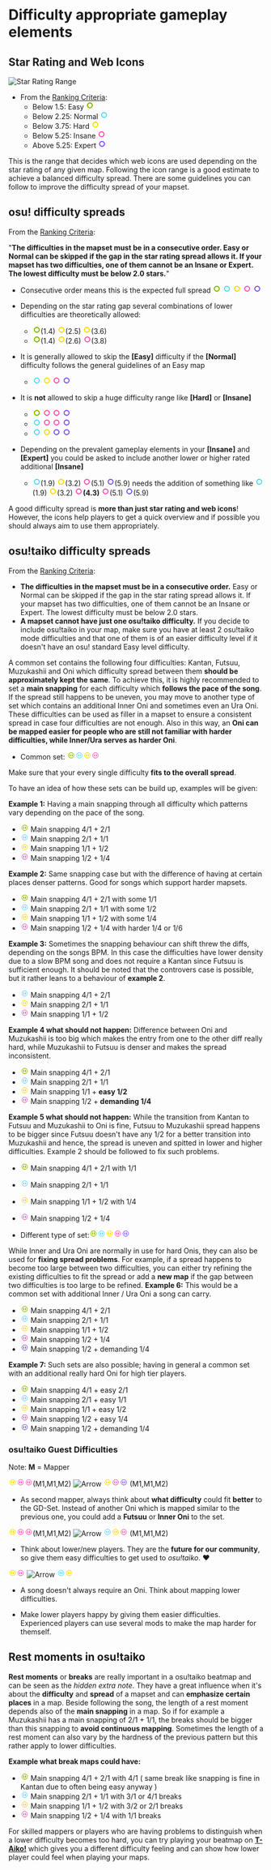 Difficulty appropriate gameplay elements
==========================================

Star Rating and Web Icons
-------------------------

![Star Rating Range](SR_range.png "Star Rating Range")

-   From the [Ranking Criteria](/wiki/Ranking_Criteria):
    -   Below 1.5: Easy ![Easy icon](/wiki/shared/diff/easy-s.png "Easy icon")
    -   Below 2.25: Normal ![Normal icon](/wiki/shared/diff/normal-s.png "Normal icon")
    -   Below 3.75: Hard ![Hard icon](/wiki/shared/diff/hard-s.png "Hard icon")
    -   Below 5.25: Insane ![Insane icon](/wiki/shared/diff/insane-s.png "Insane icon")
    -   Above 5.25: Expert ![Expert icon](/wiki/shared/diff/expert-s.png "Expert icon")

This is the range that decides which web icons are used depending on the star rating of any given map. Following the icon range is a good estimate to achieve a balanced difficulty spread. There are some guidelines you can follow to improve the difficulty spread of your mapset.

osu! difficulty spreads
--------------------------------------------------

From the [Ranking Criteria](/wiki/Ranking_Criteria):

"**The difficulties in the mapset must be in a consecutive order. Easy or Normal can be skipped if the gap in the star rating spread allows it. If your mapset has two difficulties, one of them cannot be an Insane or Expert. The lowest difficulty must be below 2.0 stars.**"

-   Consecutive order means this is the expected full spread ![Easy icon](/wiki/shared/diff/easy-s.png "Easy icon") ![Normal icon](/wiki/shared/diff/normal-s.png "Normal icon") ![Hard icon](/wiki/shared/diff/hard-s.png "Hard icon") ![Insane icon](/wiki/shared/diff/insane-s.png "Insane icon") ![Expert icon](/wiki/shared/diff/expert-s.png "Expert icon")
-   Depending on the star rating gap several combinations of lower difficulties are theoretically allowed:
    -   ![Easy icon](/wiki/shared/diff/easy-s.png "Easy icon")(1.4) ![Hard icon](/wiki/shared/diff/hard-s.png "Hard icon")(2.5) ![Hard icon](/wiki/shared/diff/hard-s.png "Hard icon")(3.6)
    -   ![Easy icon](/wiki/shared/diff/easy-s.png "Easy icon")(1.4) ![Hard icon](/wiki/shared/diff/hard-s.png "Hard icon")(2.6) ![Insane icon](/wiki/shared/diff/insane-s.png "Insane icon")(3.8)

-   It is generally allowed to skip the **[Easy]** difficulty if the **[Normal]** difficulty follows the general guidelines of an Easy map
    -   ![Normal icon](/wiki/shared/diff/normal-s.png "Normal icon") ![Hard icon](/wiki/shared/diff/hard-s.png "Hard icon") ![Insane icon](/wiki/shared/diff/insane-s.png "Insane icon") ![Expert icon](/wiki/shared/diff/expert-s.png "Expert icon")

-   It is **not** allowed to skip a huge difficulty range like **[Hard]** or **[Insane]**
    -   ![Easy icon](/wiki/shared/diff/easy-s.png "Easy icon") ![Insane icon](/wiki/shared/diff/insane-s.png "Insane icon") ![Insane icon](/wiki/shared/diff/insane-s.png "Insane icon") ![Expert icon](/wiki/shared/diff/expert-s.png "Expert icon")
    -   ![Normal icon](/wiki/shared/diff/normal-s.png "Normal icon") ![Insane icon](/wiki/shared/diff/insane-s.png "Insane icon") ![Insane icon](/wiki/shared/diff/insane-s.png "Insane icon") ![Expert icon](/wiki/shared/diff/expert-s.png "Expert icon")
    -   ![Normal icon](/wiki/shared/diff/normal-s.png "Normal icon") ![Hard icon](/wiki/shared/diff/hard-s.png "Hard icon") ![Expert icon](/wiki/shared/diff/expert-s.png "Expert icon") ![Expert icon](/wiki/shared/diff/expert-s.png "Expert icon")

-   Depending on the prevalent gameplay elements in your **[Insane]** and **[Expert]** you could be asked to include another lower or higher rated additional **[Insane]**
    -   ![Normal icon](/wiki/shared/diff/normal-s.png "Normal icon")(1.9) ![Hard icon](/wiki/shared/diff/hard-s.png "Hard icon")(3.2) ![Insane icon](/wiki/shared/diff/insane-s.png "Insane icon")(5.1) ![Expert icon](/wiki/shared/diff/expert-s.png "Expert icon")(5.9) needs the addition of something like ![Normal icon](/wiki/shared/diff/normal-s.png "Normal icon")(1.9) ![Hard icon](/wiki/shared/diff/hard-s.png "Hard icon")(3.2) ![Insane icon](/wiki/shared/diff/insane-s.png "Insane icon")**(4.3)** ![Insane icon](/wiki/shared/diff/insane-s.png "Insane icon")(5.1) ![Expert icon](/wiki/shared/diff/expert-s.png "Expert icon")(5.9)

A good difficulty spread is **more than just star rating and web icons**! However, the icons help players to get a quick overview and if possible you should always aim to use them appropriately.

osu!taiko difficulty spreads
---------------------

From the [Ranking Criteria](/wiki/Ranking_Criteria):

-   **The difficulties in the mapset must be in a consecutive order.** Easy or Normal can be skipped if the gap in the star rating spread allows it. If your mapset has two difficulties, one of them cannot be an Insane or Expert. The lowest difficulty must be below 2.0 stars.
-   **A mapset cannot have just one osu!taiko difficulty.** If you decide to include osu!taiko in your map, make sure you have at least 2 osu!taiko mode difficulties and that one of them is of an easier difficulty level if it doesn't have an osu! standard Easy level difficulty.

A common set contains the following four difficulties: Kantan, Futsuu, Muzukashii and Oni which difficulty spread between them **should be approximately kept the same**. To achieve this, it is highly recommended to set a **main snapping** for each difficulty which **follows the pace of the song**. If the spread still happens to be uneven, you may move to another type of set which contains an additional Inner Oni and sometimes even an Ura Oni. These difficulties can be used as filler in a mapset to ensure a consistent spread in case four difficulties are not enough. Also in this way, an **Oni can be mapped easier for people who are still not familiar with harder difficulties, while Inner/Ura serves as harder Oni**.

-   Common set: ![Easy](/wiki/shared/diff/easy-t.png "Easy")![Normal](/wiki/shared/diff/normal-t.png "Normal")![Hard](/wiki/shared/diff/hard-t.png "Hard")![Insane](/wiki/shared/diff/insane-t.png "Insane")

Make sure that your every single difficulty **fits to the overall spread**.

To have an idea of how these sets can be build up, examples will be given:

**Example 1:** Having a main snapping through all difficulty which patterns vary depending on the pace of the song.

-   ![Easy](/wiki/shared/diff/easy-t.png "Easy") Main snapping 4/1 + 2/1
-   ![Normal](/wiki/shared/diff/normal-t.png "Normal") Main snapping 2/1 + 1/1
-   ![Hard](/wiki/shared/diff/hard-t.png "Hard") Main snapping 1/1 + 1/2
-   ![Insane](/wiki/shared/diff/insane-t.png "Insane") Main snapping 1/2 + 1/4

**Example 2:** Same snapping case but with the difference of having at certain places denser patterns. Good for songs which support harder mapsets.

-   ![Easy](/wiki/shared/diff/easy-t.png "Easy") Main snapping 4/1 + 2/1 with some 1/1
-   ![Normal](/wiki/shared/diff/normal-t.png "Normal") Main snapping 2/1 + 1/1 with some 1/2
-   ![Hard](/wiki/shared/diff/hard-t.png "Hard") Main snapping 1/1 + 1/2 with some 1/4
-   ![Insane](/wiki/shared/diff/insane-t.png "Insane") Main snapping 1/2 + 1/4 with harder 1/4 or 1/6

**Example 3:** Sometimes the snapping behaviour can shift threw the diffs, depending on the songs BPM. In this case the difficulties have lower density due to a slow BPM song and does not require a Kantan since Futsuu is sufficient enough. It should be noted that the controvers case is possible, but it rather leans to a behaviour of **example 2**.

-   ![Normal](/wiki/shared/diff/normal-t.png "Normal") Main snapping 4/1 + 2/1
-   ![Hard](/wiki/shared/diff/hard-t.png "Hard") Main snapping 2/1 + 1/1
-   ![Insane](/wiki/shared/diff/insane-t.png "Insane") Main snapping 1/1 + 1/2

**Example 4 what should not happen:** Difference between Oni and Muzukashii is too big which makes the entry from one to the other diff really hard, while Muzukashii to Futsuu is denser and makes the spread inconsistent.

-   ![Easy](/wiki/shared/diff/easy-t.png "Easy") Main snapping 4/1 + 2/1
-   ![Normal](/wiki/shared/diff/normal-t.png "Normal") Main snapping 2/1 + 1/1
-   ![Hard](/wiki/shared/diff/hard-t.png "Hard") Main snapping 1/1 + **easy 1/2**
-   ![Insane](/wiki/shared/diff/insane-t.png "Insane") Main snapping 1/2 + **demanding 1/4**

**Example 5 what should not happen:** While the transition from Kantan to Futsuu and Muzukashii to Oni is fine, Futsuu to Muzukashii spread happens to be bigger since Futsuu doesn't have any 1/2 for a better transition into Muzukashii and hence, the spread is uneven and spitted in lower and higher difficulties. Example 2 should be followed to fix such problems.

-   ![Easy](/wiki/shared/diff/easy-t.png "Easy") Main snapping 4/1 + 2/1 with 1/1
-   ![Normal](/wiki/shared/diff/normal-t.png "Normal") Main snapping 2/1 + 1/1
-   ![Hard](/wiki/shared/diff/hard-t.png "Hard") Main snapping 1/1 + 1/2 with 1/4
-   ![Insane](/wiki/shared/diff/insane-t.png "Insane") Main snapping 1/2 + 1/4

-   Different type of set:![Easy](/wiki/shared/diff/easy-t.png "Easy")![Normal](/wiki/shared/diff/normal-t.png "Normal")![Hard](/wiki/shared/diff/hard-t.png "Hard")![Insane](/wiki/shared/diff/insane-t.png "Insane")![Expert](/wiki/shared/diff/expert-t.png "Expert")

While Inner and Ura Oni are normally in use for hard Onis, they can also be used for **fixing spread problems**. For example, if a spread happens to become too large between two difficulties, you can either try refining the existing difficulties to fit the spread or add a **new map** if the gap between two difficulties is too large to be refined. **Example 6:** This would be a common set with additional Inner / Ura Oni a song can carry.

-   ![Easy](/wiki/shared/diff/easy-t.png "Easy") Main snapping 4/1 + 2/1
-   ![Normal](/wiki/shared/diff/normal-t.png "Normal") Main snapping 2/1 + 1/1
-   ![Hard](/wiki/shared/diff/hard-t.png "Hard") Main snapping 1/1 + 1/2
-   ![Insane](/wiki/shared/diff/insane-t.png "Insane") Main snapping 1/2 + 1/4
-   ![Expert](/wiki/shared/diff/expert-t.png "Expert") Main snapping 1/2 + demanding 1/4

**Example 7:** Such sets are also possible; having in general a common set with an additional really hard Oni for high tier players.

-   ![Easy](/wiki/shared/diff/easy-t.png "Easy") Main snapping 4/1 + easy 2/1
-   ![Normal](/wiki/shared/diff/normal-t.png "Normal") Main snapping 2/1 + easy 1/1
-   ![Hard](/wiki/shared/diff/hard-t.png "Hard") Main snapping 1/1 + easy 1/2
-   ![Insane](/wiki/shared/diff/insane-t.png "Insane") Main snapping 1/2 + easy 1/4
-   ![Expert](/wiki/shared/diff/expert-t.png "Expert") Main snapping 1/2 + demanding 1/4

### osu!taiko Guest Difficulties

Note: **M** = Mapper

![Hard](/wiki/shared/diff/hard-t.png "Hard")![Insane](/wiki/shared/diff/insane-t.png "Insane")![Insane](/wiki/shared/diff/insane-t.png "Insane")(M1,M1,M2) ![Arrow](/wiki/shared/Icon_arrow.gif "Arrow") ![Hard](/wiki/shared/diff/hard-t.png "Hard")![Insane](/wiki/shared/diff/insane-t.png "Insane")![Expert](/wiki/shared/diff/expert-t.png "Expert") (M1,M1,M2)

-   As second mapper, always think about **what difficulty** could fit **better** to the GD-Set. Instead of another Oni which is mapped similar to the previous one, you could add a **Futsuu** or **Inner Oni** to the set.

![Hard](/wiki/shared/diff/hard-t.png "Hard")![Insane](/wiki/shared/diff/insane-t.png "Insane")![Insane](/wiki/shared/diff/insane-t.png "Insane")(M1,M1,M2) ![Arrow](/wiki/shared/Icon_arrow.gif "Arrow") ![Normal](/wiki/shared/diff/normal-t.png "Normal")![Hard](/wiki/shared/diff/hard-t.png "Hard")![Insane](/wiki/shared/diff/insane-t.png "Insane") (M1,M1,M2)

-   Think about lower/new players. They are the **future for our community**, so give them easy difficulties to get used to *osu!taiko*. ♥

![Hard](/wiki/shared/diff/hard-t.png "Hard")![Insane](/wiki/shared/diff/insane-t.png "Insane") ![Arrow](/wiki/shared/Icon_arrow.gif "Arrow") ![Normal](/wiki/shared/diff/normal-t.png "Normal")![Hard](/wiki/shared/diff/hard-t.png "Hard")

-   A song doesn't always require an Oni. Think about mapping lower difficulties.

-   Make lower players happy by giving them easier difficulties. Experienced players can use several mods to make the map harder for themself.

Rest moments in osu!taiko
---------------------

**Rest moments** or **breaks** are really important in a osu!taiko beatmap and can be seen as the *hidden extra note*. They have a great influence when it's about the **difficulty** and **spread** of a mapset and can **emphasize certain places** in a map. Beside following the song, the length of a rest moment depends also of the **main snapping** in a map. So if for example a Muzukashii has a main snapping of 2/1 + 1/1, the breaks should be bigger than this snapping to **avoid continuous mapping**. Sometimes the length of a rest moment can also vary by the hardness of the previous pattern but this rather apply to lower difficulties.

**Example what break maps could have:**

-   ![Easy](/wiki/shared/diff/easy-t.png "Easy") Main snapping 4/1 + 2/1 with 4/1 ( same break like snapping is fine in Kantan due to often being easy anyway )
-   ![Normal](/wiki/shared/diff/normal-t.png "Normal") Main snapping 2/1 + 1/1 with 3/1 or 4/1 breaks
-   ![Hard](/wiki/shared/diff/hard-t.png "Hard") Main snapping 1/1 + 1/2 with 3/2 or 2/1 breaks
-   ![Insane](/wiki/shared/diff/insane-t.png "Insane") Main snapping 1/2 + 1/4 with 1/1 breaks

For skilled mappers or players who are having problems to distinguish when a lower difficulty becomes too hard, you can try playing your beatmap on **[T-Aiko!](/wiki/Game_Modes/External_Ports/T-Aiko!)** which gives you a different difficulty feeling and can show how lower player could feel when playing your maps.
